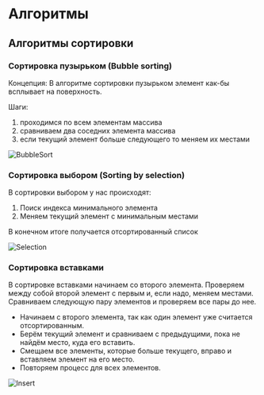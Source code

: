 # Алгоритмы

## Алгоритмы сортировки

### Сортировка пузырьком (Bubble sorting)

Концепция: В алгоритме сортировки пузырьком элемент как-бы всплывает на поверхность.

Шаги:
1) проходимся по всем элементам массива
2) сравниваем два соседних элемента массива
3) если текущий элемент больше следующего то меняем их местами

![BubbleSort](https://github.com/user-attachments/assets/b69bbc0e-a1a0-4423-ad72-c39896c630d5)


### Сортировка выбором (Sorting by selection)

В сортировки выбором у нас происходят:
1) Поиск индекса минимального элемента
2) Меняем текущий элемент с минимальным местами

В конечном итоге получается отсортированный список

![Selection](https://github.com/user-attachments/assets/e8bfe643-193c-4175-ad0c-eda6037548ef)


### Сортировка вставками

В сортировке вставками начинаем со второго элемента. Проверяем между собой второй элемент с первым и, если надо, меняем местами. Сравниваем следующую пару элементов и проверяем все пары до нее.

- Начинаем с второго элемента, так как один элемент уже считается отсортированным. 
- Берём текущий элемент и сравниваем с предыдущими, пока не найдём место, куда его вставить.
- Смещаем все элементы, которые больше текущего, вправо и вставляем элемент на его место.
- Повторяем процесс для всех элементов.

![Insert](https://github.com/user-attachments/assets/a25f939d-38be-49bd-ad55-3ae9c3040334)
